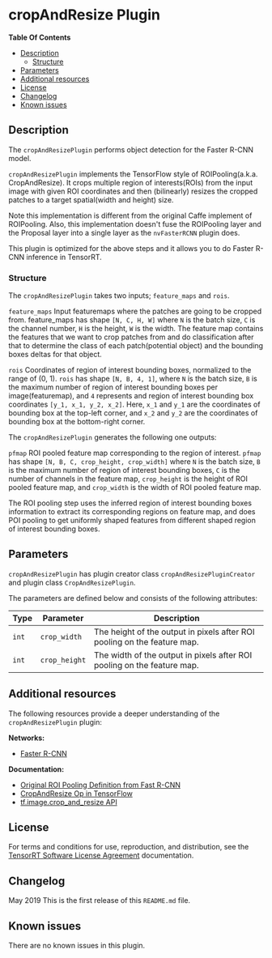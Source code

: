 # cropAndResize Plugin

**Table Of Contents**
- [Description](#description)
    * [Structure](#structure)
- [Parameters](#parameters)
- [Additional resources](#additional-resources)
- [License](#license)
- [Changelog](#changelog)
- [Known issues](#known-issues)

## Description

The `cropAndResizePlugin` performs object detection for the Faster R-CNN model.

`cropAndResizePlugin` implements the TensorFlow style of ROIPooling(a.k.a. CropAndResize). It crops multiple region of interests(ROIs) from the input image with given ROI coordinates and then (bilinearly) resizes the cropped patches to a target spatial(width and height) size. 

Note this implementation is different from the original Caffe implement of ROIPooling. Also, this implementation doesn't fuse the ROIPooling layer and the Proposal layer into a single layer as the `nvFasterRCNN` plugin does.

This plugin is optimized for the above steps and it allows you to do Faster R-CNN inference in TensorRT.


### Structure

The `cropAndResizePlugin` takes two inputs; `feature_maps` and `rois`.

`feature_maps`
Input featuremaps where the patches are going to be cropped from. feature_maps has shape `[N, C, H, W]` where `N` is the batch size, `C` is the channel number, `H` is the height, `W` is the width. The feature map contains the features that we want to crop patches from and do classification after that to determine the class of each patch(potential object) and the bounding boxes deltas for that object.


`rois`
Coordinates of region of interest bounding boxes, normalized to the range of (0, 1). `rois` has shape `[N, B, 4, 1]`, where `N` is the batch size, `B` is the maximum number of region of interest bounding boxes per image(featuremap), and `4` represents and region of interest bounding box coordinates `[y_1, x_1, y_2, x_2]`. Here, `x_1` and `y_1` are the coordinates of bounding box at the top-left corner, and `x_2` and `y_2` are the coordinates of bounding box at the bottom-right corner.


The `cropAndResizePlugin` generates the following one outputs:

`pfmap`
ROI pooled feature map corresponding to the region of interest. `pfmap` has shape `[N, B, C, crop_height, crop_width]` where `N` is the batch size, `B` is the maximum number of region of interest bounding boxes, `C` is the number of channels in the feature map, `crop_height` is the height of ROI pooled feature map, and `crop_width` is the width of ROI pooled feature map.


The ROI pooling step uses the inferred region of interest bounding boxes information to extract its corresponding regions on feature map, and does POI pooling to get uniformly shaped features from different shaped region of interest bounding boxes.

## Parameters

`cropAndResizePlugin` has plugin creator class `cropAndResizePluginCreator` and plugin class `CropAndResizePlugin`.

The parameters are defined below and consists of the following attributes:

| Type     | Parameter                | Description
|----------|--------------------------|--------------------------------------------------------
|`int`     |`crop_width`                |The height of the output in pixels after ROI pooling on the feature map.
|`int`     |`crop_height`               |The width of the output in pixels after ROI pooling on the feature map.

## Additional resources

The following resources provide a deeper understanding of the `cropAndResizePlugin` plugin:

**Networks:**
-   [Faster R-CNN](https://arxiv.org/abs/1506.01497)

**Documentation:**
-   [Original ROI Pooling Definition from Fast R-CNN](https://arxiv.org/abs/1504.08083)
-   [CropAndResize Op in TensorFlow](https://www.tensorflow.org/api_docs/cc/class/tensorflow/ops/crop-and-resize)
-   [tf.image.crop_and_resize API](https://www.tensorflow.org/api_docs/python/tf/image/crop_and_resize) 

## License

For terms and conditions for use, reproduction, and distribution, see the [TensorRT Software License Agreement](https://docs.nvidia.com/deeplearning/sdk/tensorrt-sla/index.html) 
documentation.


## Changelog

May 2019
This is the first release of this `README.md` file.


## Known issues

There are no known issues in this plugin.
